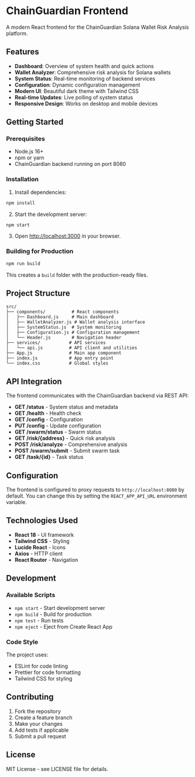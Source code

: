 # ChainGuardian Frontend

A modern React frontend for the ChainGuardian Solana Wallet Risk Analysis platform.

## Features

- **Dashboard**: Overview of system health and quick actions
- **Wallet Analyzer**: Comprehensive risk analysis for Solana wallets
- **System Status**: Real-time monitoring of backend services
- **Configuration**: Dynamic configuration management
- **Modern UI**: Beautiful dark theme with Tailwind CSS
- **Real-time Updates**: Live polling of system status
- **Responsive Design**: Works on desktop and mobile devices

## Getting Started

### Prerequisites

- Node.js 16+ 
- npm or yarn
- ChainGuardian backend running on port 8080

### Installation

1. Install dependencies:
```bash
npm install
```

2. Start the development server:
```bash
npm start
```

3. Open [http://localhost:3000](http://localhost:3000) in your browser.

### Building for Production

```bash
npm run build
```

This creates a `build` folder with the production-ready files.

## Project Structure

```
src/
├── components/          # React components
│   ├── Dashboard.js     # Main dashboard
│   ├── WalletAnalyzer.js # Wallet analysis interface
│   ├── SystemStatus.js  # System monitoring
│   ├── Configuration.js # Configuration management
│   └── Header.js        # Navigation header
├── services/           # API services
│   └── api.js          # API client and utilities
├── App.js              # Main app component
├── index.js            # App entry point
└── index.css           # Global styles
```

## API Integration

The frontend communicates with the ChainGuardian backend via REST API:

- **GET /status** - System status and metadata
- **GET /health** - Health check
- **GET /config** - Configuration
- **PUT /config** - Update configuration
- **GET /swarm/status** - Swarm status
- **GET /risk/{address}** - Quick risk analysis
- **POST /risk/analyze** - Comprehensive analysis
- **POST /swarm/submit** - Submit swarm task
- **GET /task/{id}** - Task status

## Configuration

The frontend is configured to proxy requests to `http://localhost:8080` by default. You can change this by setting the `REACT_APP_API_URL` environment variable.

## Technologies Used

- **React 18** - UI framework
- **Tailwind CSS** - Styling
- **Lucide React** - Icons
- **Axios** - HTTP client
- **React Router** - Navigation

## Development

### Available Scripts

- `npm start` - Start development server
- `npm build` - Build for production
- `npm test` - Run tests
- `npm eject` - Eject from Create React App

### Code Style

The project uses:
- ESLint for code linting
- Prettier for code formatting
- Tailwind CSS for styling

## Contributing

1. Fork the repository
2. Create a feature branch
3. Make your changes
4. Add tests if applicable
5. Submit a pull request

## License

MIT License - see LICENSE file for details.